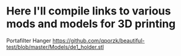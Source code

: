 # Here I'll compile links to various mods and models for 3D printing

Portafilter Hanger https://github.com/qporzk/beautiful-test/blob/master/Models/de1_holder.stl

